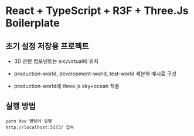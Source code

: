 # React + TypeScript + R3F + Three.Js Boilerplate

## 초기 설정 저장용 프로젝트

- 3D 관련 컴포넌트는 src/virtual에 위치

- production-world, development-world, test-world 세분화 예시로 구성

- production-world에 three.js sky+ocean 적용

## 실행 방법

```
yarn dev 명령어 실행
http://localhost:5173/ 접속
```
